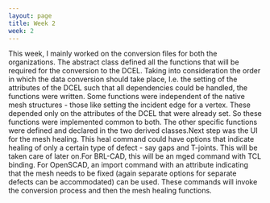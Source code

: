 ```yaml
---
layout: page
title: Week 2
week: 2
---
```


This week, I mainly worked on the conversion files for both the organizations. The abstract class defined all the functions that will be required for the conversion to the DCEL. Taking into consideration the order in which the data conversion should take place, I.e. the setting of the attributes of the DCEL such that all dependencies could be handled, the functions were written. Some functions were independent of the native mesh structures - those like setting the incident edge for a vertex. These depended only on the attributes of the DCEL that were already set. So these functions were implemented common to both. The other specific functions were defined and declared in the two derived classes.Next step was the UI for the mesh healing. This heal command could have options that indicate healing of only a certain type of defect - say gaps and T-joints. This will be taken care of later on.For BRL-CAD, this will be an mged command with TCL binding. For OpenSCAD, an import command with an attribute indicating that the mesh needs to be fixed (again separate options for separate defects can be accommodated) can be used. These commands will invoke the conversion process and then the mesh healing functions. 